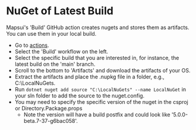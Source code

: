 # NuGet of Latest Build

Mapsui's 'Build' GitHub action creates nugets and stores them as artifacts. You can use them in your local build.

- Go to [actions](https://github.com/Mapsui/Mapsui/actions).
- Select the 'Build' workflow on the left.
- Select the specific build that you are interested in, for instance, the latest build on the 'main' branch.
- Scroll to the bottom to 'Artifacts' and download the artifacts of your OS.
- Extract the artifacts and place the .nupkg file in a folder, e.g., C:\LocalNuGets.
- Run `dotnet nuget add source "C:\LocalNuGets" --name LocalNuGet` in your sln folder to add the source to the nuget.config.
- You may need to specify the specific version of the nuget in the csproj or Directory.Package.props
  - Note the version will have a build postfix and could look like '5.0.0-beta.7-37-g6bac058'.
